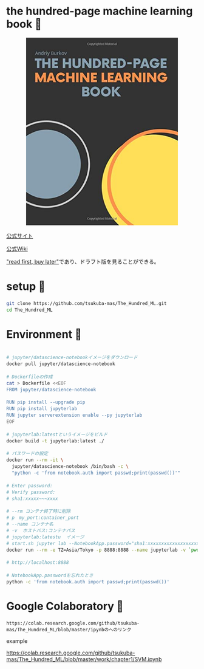 # the hundred-page machine learning book 🦊

<div align="center">
    <img src="images/book.jpg" width="400px">
</div>


[公式サイト](http://themlbook.com/)

[公式Wiki](http://themlbook.com/wiki/doku.php?id=start&do=index)

["read first, buy later"](http://themlbook.com/wiki/doku.php)であり、ドラフト版を見ることができる。

# setup 🦊

```bash
git clone https://github.com/tsukuba-mas/The_Hundred_ML.git
cd The_Hundred_ML
```

# Environment 🦊


```bash

# jupyter/datascience-notebookイメージをダウンロード
docker pull jupyter/datascience-notebook

# Dockerfileの作成
cat > Dockerfile <<EOF
FROM jupyter/datascience-notebook

RUN pip install --upgrade pip
RUN pip install jupyterlab
RUN jupyter serverextension enable --py jupyterlab
EOF

# jupyterlab:latestというイメージをビルド
docker build -t jupyterlab:latest ./
　
# パスワードの設定
docker run --rm -it \
  jupyter/datascience-notebook /bin/bash -c \
  "python -c 'from notebook.auth import passwd;print(passwd())'"

# Enter password:
# Verify password:
# sha1:xxxxx~~~xxxx

# --rm コンテナ終了時に削除
# p　my_port:container_port
# --name コンテナ名
# -v  ホストパス:コンテナパス
# jupyterlab:latestu  イメージ
# start.sh jupyter lab --NotebookApp.password="sha1:xxxxxxxxxxxxxxxxxxxxxxxx" コンテナに実行させるコマンド
docker run --rm -e TZ=Asia/Tokyo -p 8888:8888 --name jupyterlab -v `pwd`/work:/home/jovyan/work jupyterlab:latest start.sh jupyter lab --NotebookApp.password="xxxxxxxx"

# http://localhost:8888

# NotebookApp.passwordを忘れたとき
python -c 'from notebook.auth import passwd;print(passwd())'

```

# Google Colaboratory 🦊


```
https://colab.research.google.com/github/tsukuba-mas/The_Hundred_ML/blob/master/ipynbのへのリンク
```

example

https://colab.research.google.com/github/tsukuba-mas/The_Hundred_ML/blob/master/work/chapter1/SVM.ipynb



